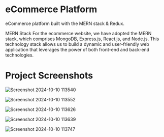 #  eCommerce Platform
eCommerce platform built with the MERN stack & Redux.

MERN Stack For the ecommerce website, we have adopted the MERN stack, which comprises MongoDB, Express.js, React.js, and Node.js. This technology stack allows us to build a dynamic and user-friendly web application that leverages the power of both front-end and back-end technologies.
# Project Screenshots

![Screenshot 2024-10-10 113540](https://github.com/user-attachments/assets/bac14892-cbd8-458b-9910-c2899c437434)

![Screenshot 2024-10-10 113552](https://github.com/user-attachments/assets/1b46ce4b-f678-477d-ac22-1848fbe3eaa6)

![Screenshot 2024-10-10 113626](https://github.com/user-attachments/assets/e94f4dc6-6928-4a91-b374-046fd574e1d6)

![Screenshot 2024-10-10 113639](https://github.com/user-attachments/assets/40a68849-8cfb-4165-bb6f-9bcb4622b0fb)

![Screenshot 2024-10-10 113747](https://github.com/user-attachments/assets/044f3321-ebf0-4014-937b-dc38713b5c63)

